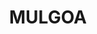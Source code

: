 ---
lastmod: '2025-04-06T06:05:20+00:00'
latitude: -33.871341
layout: suburb
longitude: 150.671487
postcode: '2745'
state: NSW
title: MULGOA
url: /nsw/mulgoa/
---